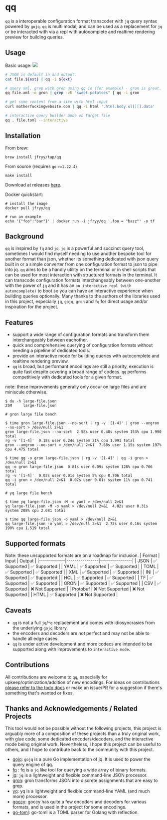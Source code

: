 # qq

`qq` is a interoperable configuration format transcoder with `jq` query syntax powered by `gojq`. `qq` is multi modal, and can be used as a replacement for `jq` or be interacted with via a repl with autocomplete and realtime rendering preview for building queries.

## Usage
Basic usage:
<a href="https://asciinema.org/a/665317" target="_blank"><img src="https://asciinema.org/a/665317.svg" /></a>



```sh
# JSON is default in and output.
cat file.${ext} | qq -i ${ext}

# query xml, grep with gron using qq io (for example) - gron is great.
qq file.xml -o gron | grep -vE "sweet.potatoes" | qq -i gron

# get some content from a site with html input
curl motherfuckingwebsite.com | qq -i html '.html.body.ul[][].data'

# interactive query builder mode on target file
qq . file.toml --interactive
```

## Installation
From brew:
```shell
brew install jfryy/tap/qq 
```


From source (requires `go` `>=1.22.4`)
```shell
make install
```

Download at releases [here](https://github.com/JFryy/qq/releases).

Docker quickstart:

```shell
# install the image
docker pull jfryy/qq

# run an example
echo '{"foo":"bar"}' | docker run -i jfryy/qq '.foo = "bazz"' -o tf
```
## Background

`qq` is inspired by `fq` and `jq`. `jq` is a powerful and succinct query tool, sometimes I would find myself needing to use another bespoke tool for another format than json, whether its something dedicated with json query built in or a simple converter from one configuration format to json to pipe into jq. `qq` aims to be a handly utility on the terminal or in shell scripts that can be used for most interaction with structured formats in the terminal. It can transcode configuration formats interchangeably between one-another with the power of `jq` and it has an `an interactive repl (with automcomplete)` to boot so you can have an interactive experience when building queries optionally. Many thanks to the authors of the libraries used in this project, especially `jq`, `gojq`, `gron` and `fq` for direct usage and/or inspiration for the project.


## Features
* support a wide range of configuration formats and transform them interchangeably between eachother.
* quick and comprehensive querying of configuration formats without needing a pipeline of dedicated tools.
* provide an interactive mode for building queries with autocomplete and realtime rendering preview.
* `qq` is broad, but performant encodings are still a priority, execution is quite fast despite covering a broad range of codecs. `qq` performs competitively with dedicated tools for a given format.

note: these improvements generally only occur on large files and are miniscule otherwise.
```shell
$ du -h large-file.json
25M     large-file.json
```

```
# gron large file bench

$ time gron large-file.json --no-sort | rg -v '[1-4]' | gron --ungron --no-sort > /dev/null 2>&1
gron large-file.json --no-sort  2.58s user 0.48s system 153% cpu 1.990 total
rg -v '[1-4]'  0.18s user 0.24s system 21% cpu 1.991 total
gron --ungron --no-sort > /dev/null 2>&1  7.68s user 1.15s system 197% cpu 4.475 total

$ time qq -o gron large-file.json | rg -v '[1-4]' | qq -i gron > /dev/null 2>&1
qq -o gron large-file.json  0.81s user 0.09s system 128% cpu 0.706 total
rg -v '[1-4]'  0.02s user 0.01s system 5% cpu 0.706 total
qq -i gron > /dev/null 2>&1  0.07s user 0.01s system 11% cpu 0.741 total

# yq large file bench

$ time yq large-file.json -M -o yaml > /dev/null 2>&1
yq large-file.json -M -o yaml > /dev/null 2>&1  4.02s user 0.31s system 208% cpu 2.081 total

$ time qq large-file.json -o yaml > /dev/null 2>&1
qq large-file.json -o yaml > /dev/null 2>&1  2.72s user 0.16s system 190% cpu 1.519 total
```

## Supported formats
Note: these unsupported formats are on a roadmap for inclusion.
| Format      | Input          | Output         |
|-------------|----------------|----------------|
| JSON        | ✅ Supported   | ✅ Supported   |
| YAML        | ✅ Supported   | ✅ Supported   |
| TOML        | ✅ Supported   | ✅ Supported   |
| XML         | ✅ Supported   | ✅ Supported   |
| INI         | ✅ Supported   | ✅ Supported   |
| HCL         | ✅ Supported   | ✅ Supported   |
| TF          | ✅ Supported   | ✅ Supported   |
| GRON        | ✅ Supported   | ✅ Supported   |
| CSV         | ✅ Supported   | ❌ Not Supported |
| Protobuf    | ❌ Not Supported | ❌ Not Supported |
| HTML        | ✅ Supported   | ❌ Not Supported |


## Caveats
* `qq` is not a full `jq`/`*q` replacement and comes with idiosyncrasies from the underlying `gojq` library.
* the encoders and decoders are not perfect and may not be able to handle all edge cases.
* `qq` is under active development and more codecs are intended to be supported along with improvements to `interactive mode`.


## Contributions
All contributions are welcome to `qq`, especially for upkeep/optimization/addition of new encodings. For ideas on contributions [please refer to the todo docs](https://github.com/JFryy/qq/blob/main/docs/TODO.md) or make an issue/PR for a suggestion if there's something that's wanted or fixes.

## Thanks and Acknowledgements / Related Projects
This tool would not be possible without the following projects, this project is arguably more of a composition of these projects than a truly original work, with glue code, some dedicated encoders/decoders, and the interactive mode being original work.
Nevertheless, I hope this project can be useful to others, and I hope to contribute back to the community with this project.

* [gojq](https://github.com/itchyny/gojq): `gojq` is a pure Go implementation of jq. It is used to power the query engine of qq.
* [fq](https://github.com/wader/fq) : fq is a `jq` like tool for querying a wide array of binary formats.
* [jq](https://github.com/jqlang/jq): `jq` is a lightweight and flexible command-line JSON processor.
* [gron](https://github.com/tomnomnom/gron): gron transforms JSON into discrete assignments that are easy to grep.
* [yq](https://github.com/mikefarah/yq): yq is a lightweight and flexible command-line YAML (and much more) processor.
* [goccy](https://github.com/goccy/go-json): goccy has quite a few encoders and decoders for various formats, and is used in the project for some encodings.
* [go-toml](https://github.com/BurntSushi/toml): go-toml is a TOML parser for Golang with reflection.
